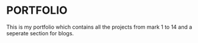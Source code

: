# PORTFOLIO

This is my portfolio which contains all the projects from mark 1 to 14 and a seperate section for blogs.

